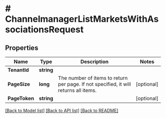 # # ChannelmanagerListMarketsWithAssociationsRequest


## Properties 


Name | Type | Description | Notes
------------ | ------------- | ------------- | -------------
**TenantId**| **string** |   |
**PageSize**| **long** | The number of items to return per page. If not specified, it will returns all items.  | [optional]
**PageToken**| **string** |   | [optional]


[[Back to Model list]](../../README.md#models) [[Back to API list]](../../README.md#endpoints) [[Back to README]](../../README.md)

